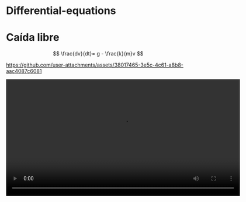 # Differential-equations

# Caída libre 

$$
\frac{dv}{dt}= g - \frac{k}{m}v
$$


https://github.com/user-attachments/assets/38017465-3e5c-4c61-a8b8-aac4087c6081


<div align="center">
  <video controls width="640">
    <source src="https://github.com/user-attachments/assets/38017465-3e5c-4c61-a8b8-aac4087c6081" type="video/mp4">
    Your browser does not support the video tag.
  </video>
</div>
